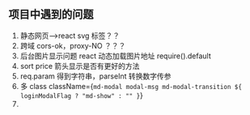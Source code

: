 ## 项目中遇到的问题

1. 静态网页-->react svg 标签？？
2. 跨域 cors-ok，proxy-NO ？？？
3. 后台图片显示问题 react 动态加载图片地址 require().default
4. sort price 箭头显示是否有更好的方法
5. req.param 得到字符串，parseInt 转换数字传参
6. 多 class className={`md-modal modal-msg md-modal-transition ${ loginModalFlag ? "md-show" : "" }`}
7.
